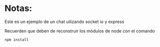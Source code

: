 # Notas:

Este es un ejemplo de un chat uilizando socket io y  express 


Recuerden que deben de reconstruir los módulos de node con el comando

```
npm install
```
